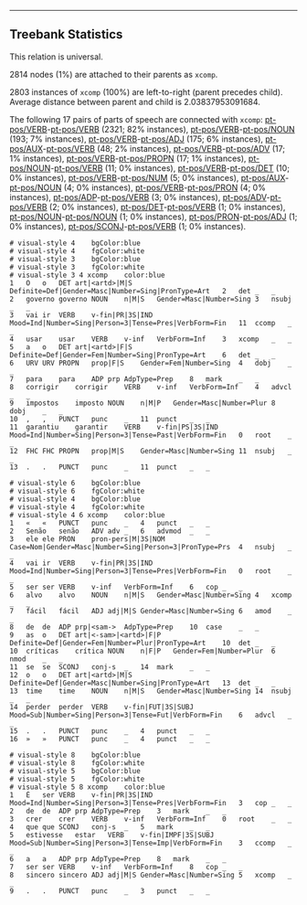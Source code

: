 

--------------------------------------------------------------------------------

## Treebank Statistics

This relation is universal.

2814 nodes (1%) are attached to their parents as `xcomp`.

2803 instances of `xcomp` (100%) are left-to-right (parent precedes child).
Average distance between parent and child is 2.03837953091684.

The following 17 pairs of parts of speech are connected with `xcomp`: [pt-pos/VERB]()-[pt-pos/VERB]() (2321; 82% instances), [pt-pos/VERB]()-[pt-pos/NOUN]() (193; 7% instances), [pt-pos/VERB]()-[pt-pos/ADJ]() (175; 6% instances), [pt-pos/AUX]()-[pt-pos/VERB]() (48; 2% instances), [pt-pos/VERB]()-[pt-pos/ADV]() (17; 1% instances), [pt-pos/VERB]()-[pt-pos/PROPN]() (17; 1% instances), [pt-pos/NOUN]()-[pt-pos/VERB]() (11; 0% instances), [pt-pos/VERB]()-[pt-pos/DET]() (10; 0% instances), [pt-pos/VERB]()-[pt-pos/NUM]() (5; 0% instances), [pt-pos/AUX]()-[pt-pos/NOUN]() (4; 0% instances), [pt-pos/VERB]()-[pt-pos/PRON]() (4; 0% instances), [pt-pos/ADP]()-[pt-pos/VERB]() (3; 0% instances), [pt-pos/ADV]()-[pt-pos/VERB]() (2; 0% instances), [pt-pos/DET]()-[pt-pos/VERB]() (1; 0% instances), [pt-pos/NOUN]()-[pt-pos/NOUN]() (1; 0% instances), [pt-pos/PRON]()-[pt-pos/ADJ]() (1; 0% instances), [pt-pos/SCONJ]()-[pt-pos/VERB]() (1; 0% instances).


~~~ conllu
# visual-style 4	bgColor:blue
# visual-style 4	fgColor:white
# visual-style 3	bgColor:blue
# visual-style 3	fgColor:white
# visual-style 3 4 xcomp	color:blue
1	O	o	DET	art|<artd>|M|S	Definite=Def|Gender=Masc|Number=Sing|PronType=Art	2	det	_	_
2	governo	governo	NOUN	n|M|S	Gender=Masc|Number=Sing	3	nsubj	_	_
3	vai	ir	VERB	v-fin|PR|3S|IND	Mood=Ind|Number=Sing|Person=3|Tense=Pres|VerbForm=Fin	11	ccomp	_	_
4	usar	usar	VERB	v-inf	VerbForm=Inf	3	xcomp	_	_
5	a	o	DET	art|<artd>|F|S	Definite=Def|Gender=Fem|Number=Sing|PronType=Art	6	det	_	_
6	URV	URV	PROPN	prop|F|S	Gender=Fem|Number=Sing	4	dobj	_	_
7	para	para	ADP	prp	AdpType=Prep	8	mark	_	_
8	corrigir	corrigir	VERB	v-inf	VerbForm=Inf	4	advcl	_	_
9	impostos	imposto	NOUN	n|M|P	Gender=Masc|Number=Plur	8	dobj	_	_
10	,	,	PUNCT	punc	_	11	punct	_	_
11	garantiu	garantir	VERB	v-fin|PS|3S|IND	Mood=Ind|Number=Sing|Person=3|Tense=Past|VerbForm=Fin	0	root	_	_
12	FHC	FHC	PROPN	prop|M|S	Gender=Masc|Number=Sing	11	nsubj	_	_
13	.	.	PUNCT	punc	_	11	punct	_	_

~~~


~~~ conllu
# visual-style 6	bgColor:blue
# visual-style 6	fgColor:white
# visual-style 4	bgColor:blue
# visual-style 4	fgColor:white
# visual-style 4 6 xcomp	color:blue
1	«	«	PUNCT	punc	_	4	punct	_	_
2	Senão	senão	ADV	adv	_	6	advmod	_	_
3	ele	ele	PRON	pron-pers|M|3S|NOM	Case=Nom|Gender=Masc|Number=Sing|Person=3|PronType=Prs	4	nsubj	_	_
4	vai	ir	VERB	v-fin|PR|3S|IND	Mood=Ind|Number=Sing|Person=3|Tense=Pres|VerbForm=Fin	0	root	_	_
5	ser	ser	VERB	v-inf	VerbForm=Inf	6	cop	_	_
6	alvo	alvo	NOUN	n|M|S	Gender=Masc|Number=Sing	4	xcomp	_	_
7	fácil	fácil	ADJ	adj|M|S	Gender=Masc|Number=Sing	6	amod	_	_
8	de	de	ADP	prp|<sam->	AdpType=Prep	10	case	_	_
9	as	o	DET	art|<-sam>|<artd>|F|P	Definite=Def|Gender=Fem|Number=Plur|PronType=Art	10	det	_	_
10	críticas	crítica	NOUN	n|F|P	Gender=Fem|Number=Plur	6	nmod	_	_
11	se	se	SCONJ	conj-s	_	14	mark	_	_
12	o	o	DET	art|<artd>|M|S	Definite=Def|Gender=Masc|Number=Sing|PronType=Art	13	det	_	_
13	time	time	NOUN	n|M|S	Gender=Masc|Number=Sing	14	nsubj	_	_
14	perder	perder	VERB	v-fin|FUT|3S|SUBJ	Mood=Sub|Number=Sing|Person=3|Tense=Fut|VerbForm=Fin	6	advcl	_	_
15	.	.	PUNCT	punc	_	4	punct	_	_
16	»	»	PUNCT	punc	_	4	punct	_	_

~~~


~~~ conllu
# visual-style 8	bgColor:blue
# visual-style 8	fgColor:white
# visual-style 5	bgColor:blue
# visual-style 5	fgColor:white
# visual-style 5 8 xcomp	color:blue
1	É	ser	VERB	v-fin|PR|3S|IND	Mood=Ind|Number=Sing|Person=3|Tense=Pres|VerbForm=Fin	3	cop	_	_
2	de	de	ADP	prp	AdpType=Prep	3	mark	_	_
3	crer	crer	VERB	v-inf	VerbForm=Inf	0	root	_	_
4	que	que	SCONJ	conj-s	_	5	mark	_	_
5	estivesse	estar	VERB	v-fin|IMPF|3S|SUBJ	Mood=Sub|Number=Sing|Person=3|Tense=Imp|VerbForm=Fin	3	ccomp	_	_
6	a	a	ADP	prp	AdpType=Prep	8	mark	_	_
7	ser	ser	VERB	v-inf	VerbForm=Inf	8	cop	_	_
8	sincero	sincero	ADJ	adj|M|S	Gender=Masc|Number=Sing	5	xcomp	_	_
9	.	.	PUNCT	punc	_	3	punct	_	_

~~~


